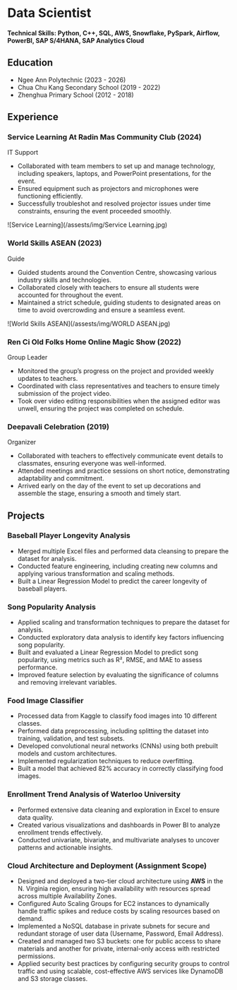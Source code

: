 # Data Scientist

#### Technical Skills: Python, C++, SQL, AWS, Snowflake, PySpark, Airflow, PowerBI, SAP S/4HANA, SAP Analytics Cloud

## Education
- Ngee Ann Polytechnic (2023 - 2026)
- Chua Chu Kang Secondary School (2019 - 2022)		 
- Zhenghua Primary School (2012 - 2018)
  

## Experience
### Service Learning At Radin Mas Community Club (2024)
IT Support

- Collaborated with team members to set up and manage technology, including speakers, laptops, and PowerPoint presentations, for the event.
- Ensured equipment such as projectors and microphones were functioning efficiently.
- Successfully troubleshot and resolved projector issues under time constraints, ensuring the event proceeded smoothly.

![Service Learning](/assests/img/Service Learning.jpg)

### World Skills ASEAN (2023)
Guide

- Guided students around the Convention Centre, showcasing various industry skills and technologies.
- Collaborated closely with teachers to ensure all students were accounted for throughout the event.
- Maintained a strict schedule, guiding students to designated areas on time to avoid overcrowding and ensure a seamless event.

![World Skills ASEAN](/assests/img/WORLD ASEAN.jpg)

### Ren Ci Old Folks Home Online Magic Show (2022)
Group Leader

- Monitored the group’s progress on the project and provided weekly updates to teachers.
- Coordinated with class representatives and teachers to ensure timely submission of the project video.
- Took over video editing responsibilities when the assigned editor was unwell, ensuring the project was completed on schedule.

### Deepavali Celebration (2019)
Organizer

- Collaborated with teachers to effectively communicate event details to classmates, ensuring everyone was well-informed.
- Attended meetings and practice sessions on short notice, demonstrating adaptability and commitment.
- Arrived early on the day of the event to set up decorations and assemble the stage, ensuring a smooth and timely start.


## Projects
### Baseball Player Longevity Analysis
- Merged multiple Excel files and performed data cleansing to prepare the dataset for analysis.
- Conducted feature engineering, including creating new columns and applying various transformation and scaling methods.
- Built a Linear Regression Model to predict the career longevity of baseball players.

### Song Popularity Analysis
- Applied scaling and transformation techniques to prepare the dataset for analysis.
- Conducted exploratory data analysis to identify key factors influencing song popularity.
- Built and evaluated a Linear Regression Model to predict song popularity, using metrics such as R², RMSE, and MAE to assess performance.
- Improved feature selection by evaluating the significance of columns and removing irrelevant variables.

### Food Image Classifier
- Processed data from Kaggle to classify food images into 10 different classes.
- Performed data preprocessing, including splitting the dataset into training, validation, and test subsets.
- Developed convolutional neural networks (CNNs) using both prebuilt models and custom architectures.
- Implemented regularization techniques to reduce overfitting.
- Built a model that achieved 82% accuracy in correctly classifying food images.

### Enrollment Trend Analysis of Waterloo University
- Performed extensive data cleaning and exploration in Excel to ensure data quality.
- Created various visualizations and dashboards in Power BI to analyze enrollment trends effectively.
- Conducted univariate, bivariate, and multivariate analyses to uncover patterns and actionable insights.

### Cloud Architecture and Deployment (Assignment Scope)
- Designed and deployed a two-tier cloud architecture using **AWS** in the N. Virginia region, ensuring high availability with resources spread across multiple Availability Zones.
- Configured Auto Scaling Groups for EC2 instances to dynamically handle traffic spikes and reduce costs by scaling resources based on demand.
- Implemented a NoSQL database in private subnets for secure and redundant storage of user data (Username, Password, Email Address).
- Created and managed two S3 buckets: one for public access to share materials and another for private, internal-only access with restricted permissions.
- Applied security best practices by configuring security groups to control traffic and using scalable, cost-effective AWS services like DynamoDB and S3 storage classes.

